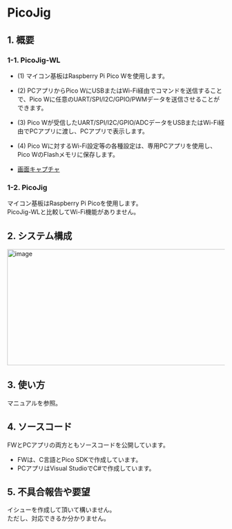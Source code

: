 # PicoJig 
## 1. 概要
### 1-1. PicoJig-WL  
- (1) マイコン基板はRaspberry Pi Pico Wを使用します。   
- (2) PCアプリからPico WにUSBまたはWi-Fi経由でコマンドを送信することで、Pico Wに任意のUART/SPI/I2C/GPIO/PWMデータを送信させることができます。 
- (3) Pico Wが受信したUART/SPI/I2C/GPIO/ADCデータをUSBまたはWi-Fi経由でPCアプリに渡し、PCアプリで表示します。
- (4) Pico Wに対するWi-Fi設定等の各種設定は、専用PCアプリを使用し、Pico WのFlashメモリに保存します。

- [画面キャプチャ](https://sites.google.com/view/shiomachisoft/raspberry-pi-pico%E3%81%AE%E3%83%97%E3%83%AD%E3%82%B0%E3%83%A9%E3%83%A0/picojig/picojig-%E7%94%BB%E9%9D%A2)
  
### 1-2. PicoJig  
マイコン基板はRaspberry Pi Picoを使用します。  
PicoJig-WLと比較してWi-Fi機能がありません。      

## 2. システム構成    
  
<img width="546" height="269" alt="image" src="https://github.com/user-attachments/assets/fc8c617c-dd32-4dc1-8a75-5360bb415a9f" />

## 3. 使い方
マニュアルを参照。

## 4. ソースコード  
FWとPCアプリの両方ともソースコードを公開しています。  
- FWは、C言語とPico SDKで作成しています。
- PCアプリはVisual StudioでC#で作成しています。

## 5. 不具合報告や要望
イシューを作成して頂いて構いません。  
ただし、対応できるか分かりません。  
